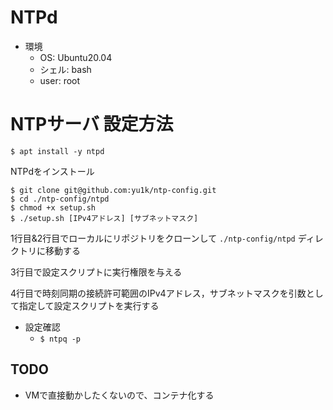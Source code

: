 # NTPd

- 環境
  - OS: Ubuntu20.04
  - シェル: bash
  - user: root

# NTPサーバ 設定方法

```
$ apt install -y ntpd
```

NTPdをインストール

```
$ git clone git@github.com:yu1k/ntp-config.git
$ cd ./ntp-config/ntpd
$ chmod +x setup.sh
$ ./setup.sh [IPv4アドレス] [サブネットマスク]
```

1行目&2行目でローカルにリポジトリをクローンして `./ntp-config/ntpd` ディレクトリに移動する

3行目で設定スクリプトに実行権限を与える

4行目で時刻同期の接続許可範囲のIPv4アドレス，サブネットマスクを引数として指定して設定スクリプトを実行する

- 設定確認
  - `$ ntpq -p `

## TODO

- VMで直接動かしたくないので、コンテナ化する
